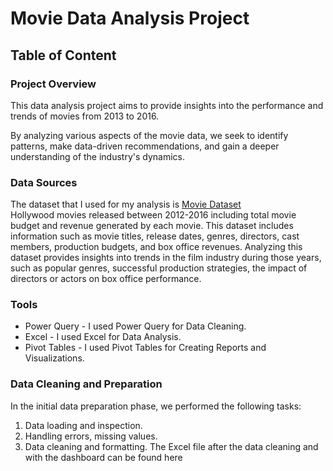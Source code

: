 # Movie Data Analysis Project

## Table of Content

### Project Overview
This data analysis project aims to provide insights into the performance and trends of movies from 2013 to 2016. 

By analyzing various aspects of the movie data, we seek to identify patterns, make data-driven recommendations, and gain a deeper understanding of the industry's dynamics.

### Data Sources
The dataset that I used for my analysis is [Movie Dataset](https://www.kaggle.com/datasets/arpitsinghaiml/movie-data2012-2016) </br>
Hollywood movies released between 2012-2016 including total movie budget and revenue generated by each movie. 
This dataset includes information such as movie titles, release dates, genres, directors, cast members, production budgets, and box office revenues. Analyzing this dataset provides insights into trends in the film industry during those years, such as popular genres, successful production strategies, the impact of directors or actors on box office performance.
### Tools
- Power Query - I used Power Query for Data Cleaning.
- Excel - I used Excel for Data Analysis.
- Pivot Tables - I used Pivot Tables for Creating Reports and Visualizations.

### Data Cleaning and Preparation
In the initial data preparation phase, we performed the following tasks:

1. Data loading and inspection.
2. Handling errors, missing values.
3. Data cleaning and formatting. The Excel file after the data cleaning and with the dashboard can be found here 
  
